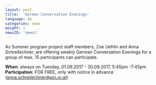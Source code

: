 ```yaml
---
layout: post
title:  'German Conversation Evenings'
language: de
categories: news
weight: 1
newsID: 'news1'
---
```


As Summer program project staff members, Zoe Uehlin and Anna Schreilechner, are offering weekly German Conversation Evenings for a group of max. 15 participants can participate.

**When**: always on Tuesday, 01.06.2017 - 30.09.2017, 5:45pm -7:45pm  
**Participation**: FOR FREE, only with notice in advance (anna.schreilechner@pin.or.at) 
